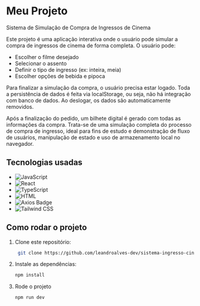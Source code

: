 # Meu Projeto

Sistema de Simulação de Compra de Ingressos de Cinema

Este projeto é uma aplicação interativa onde o usuário pode simular a compra de ingressos de cinema de forma completa. O usuário pode:

- Escolher o filme desejado
- Selecionar o assento
- Definir o tipo de ingresso (ex: inteira, meia)
- Escolher opções de bebida e pipoca

Para finalizar a simulação da compra, o usuário precisa estar logado. Toda a persistência de dados é feita via localStorage, ou seja, não há integração com banco de dados. Ao deslogar, os dados são automaticamente removidos.

Após a finalização do pedido, um bilhete digital é gerado com todas as informações da compra. Trata-se de uma simulação completa do processo de compra de ingresso, ideal para fins de estudo e demonstração de fluxo de usuários, manipulação de estado e uso de armazenamento local no navegador.

## Tecnologias usadas

- ![JavaScript](https://img.shields.io/badge/JavaScript-yellow?style=flat&logo=javascript&logoColor=white) 
- ![React](https://img.shields.io/badge/React-61DAFB?style=flat&logo=react&logoColor=black)
- ![TypeScript](https://img.shields.io/badge/TypeScript-3178C6?style=flat&logo=typescript&logoColor=white) 
- ![HTML](https://img.shields.io/badge/HTML-E34F26?style=flat&logo=html5&logoColor=white)
- ![Axios Badge](https://img.shields.io/badge/Axios-5A29E4?logo=axios&logoColor=white)
- ![Tailwind CSS](https://img.shields.io/badge/Tailwind%20CSS-38B2AC?style=flat&logo=tailwind-css&logoColor=white)


## Como rodar o projeto

1. Clone este repositório:
   ```bash
    git clone https://github.com/leandroalves-dev/sistema-ingresso-cinema-react.git

2. Instale as dependências:
   ```bash
   npm install

3. Rode o projeto
    ```bash
    npm run dev

